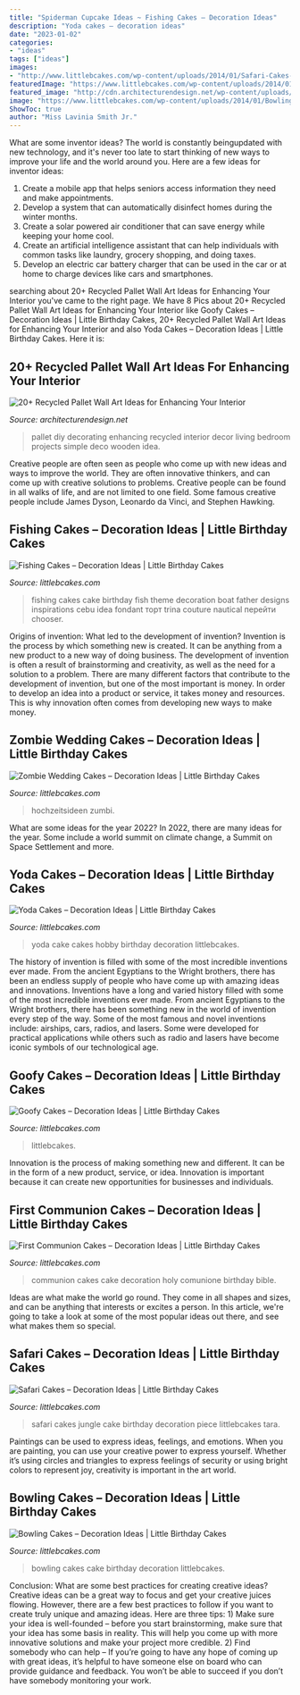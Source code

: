 ```yaml
---
title: "Spiderman Cupcake Ideas ~ Fishing Cakes – Decoration Ideas"
description: "Yoda cakes – decoration ideas"
date: "2023-01-02"
categories:
- "ideas"
tags: ["ideas"]
images:
- "http://www.littlebcakes.com/wp-content/uploads/2014/01/Safari-Cakes-Pictures-768x1024.jpg"
featuredImage: "https://www.littlebcakes.com/wp-content/uploads/2014/01/Yoda-Cake-Images.jpg"
featured_image: "http://cdn.architecturendesign.net/wp-content/uploads/2015/06/AD-Pallet-Wall-Art-9.jpg"
image: "https://www.littlebcakes.com/wp-content/uploads/2014/01/Bowling-Cakes-Pictures.jpg"
ShowToc: true
author: "Miss Lavinia Smith Jr."
---
```



What are some inventor ideas?
The world is constantly beingupdated with new technology, and it's never too late to start thinking of new ways to improve your life and the world around you. Here are a few ideas for inventor ideas: 
1. Create a mobile app that helps seniors access information they need and make appointments. 
2. Develop a system that can automatically disinfect homes during the winter months. 
3. Create a solar powered air conditioner that can save energy while keeping your home cool. 
4. Create an artificial intelligence assistant that can help individuals with common tasks like laundry, grocery shopping, and doing taxes. 
5. Develop an electric car battery charger that can be used in the car or at home to charge devices like cars and smartphones.

	

		
searching about 20+ Recycled Pallet Wall Art Ideas for Enhancing Your Interior you've came to the right page. We have 8 Pics about 20+ Recycled Pallet Wall Art Ideas for Enhancing Your Interior like Goofy Cakes – Decoration Ideas | Little Birthday Cakes, 20+ Recycled Pallet Wall Art Ideas for Enhancing Your Interior and also Yoda Cakes – Decoration Ideas | Little Birthday Cakes. Here it is:
		
    
## 20+ Recycled Pallet Wall Art Ideas For Enhancing Your Interior

<img loading=lazy src="http://cdn.architecturendesign.net/wp-content/uploads/2015/06/AD-Pallet-Wall-Art-9.jpg" onerror="this.onerror=null;this.src='https://tse4.mm.bing.net/th?id=OIP.xZGMJb9Zy_pKMOJAJpu9VgHaLH&amp;pid=15.1';" alt="20+ Recycled Pallet Wall Art Ideas for Enhancing Your Interior">

_Source: architecturendesign.net_

>pallet diy decorating enhancing recycled interior decor living bedroom projects simple deco wooden idea. 

	

Creative people are often seen as people who come up with new ideas and ways to improve the world. They are often innovative thinkers, and can come up with creative solutions to problems. Creative people can be found in all walks of life, and are not limited to one field. Some famous creative people include James Dyson, Leonardo da Vinci, and Stephen Hawking.

    
## Fishing Cakes – Decoration Ideas | Little Birthday Cakes

<img loading=lazy src="http://www.littlebcakes.com/wp-content/uploads/2014/01/Fishing-Cakes-Images.jpg" onerror="this.onerror=null;this.src='https://tse3.mm.bing.net/th?id=OIP.PT8mZGQT0QsOmBA6coadawHaJ4&amp;pid=15.1';" alt="Fishing Cakes – Decoration Ideas | Little Birthday Cakes">

_Source: littlebcakes.com_

>fishing cakes cake birthday fish theme decoration boat father designs inspirations cebu idea fondant торт trina couture nautical перейти chooser. 

	

Origins of invention: What led to the development of invention?
Invention is the process by which something new is created. It can be anything from a new product to a new way of doing business. The development of invention is often a result of brainstorming and creativity, as well as the need for a solution to a problem. There are many different factors that contribute to the development of invention, but one of the most important is money. In order to develop an idea into a product or service, it takes money and resources. This is why innovation often comes from developing new ways to make money.

    
## Zombie Wedding Cakes – Decoration Ideas | Little Birthday Cakes

<img loading=lazy src="http://www.littlebcakes.com/wp-content/uploads/2014/05/Zombie-Wedding-Cakes-Pictures.jpg" onerror="this.onerror=null;this.src='https://tse4.mm.bing.net/th?id=OIP.MdG5vi9LW2Y-w-O9KCgncgHaJ4&amp;pid=15.1';" alt="Zombie Wedding Cakes – Decoration Ideas | Little Birthday Cakes">

_Source: littlebcakes.com_

>hochzeitsideen zumbi. 

	

What are some ideas for the year 2022?
In 2022, there are many ideas for the year. Some include a world summit on climate change, a Summit on Space Settlement and more.

    
## Yoda Cakes – Decoration Ideas | Little Birthday Cakes

<img loading=lazy src="https://www.littlebcakes.com/wp-content/uploads/2014/01/Yoda-Cake-Images.jpg" onerror="this.onerror=null;this.src='https://tse3.mm.bing.net/th?id=OIP.85APGfRLi5-uYTOdTd2wtQHaHa&amp;pid=15.1';" alt="Yoda Cakes – Decoration Ideas | Little Birthday Cakes">

_Source: littlebcakes.com_

>yoda cake cakes hobby birthday decoration littlebcakes. 

	

The history of invention is filled with some of the most incredible inventions ever made. From the ancient Egyptians to the Wright brothers, there has been an endless supply of people who have come up with amazing ideas and innovations.
Inventions have a long and varied history filled with some of the most incredible inventions ever made. From ancient Egyptians to the Wright brothers, there has been something new in the world of invention every step of the way. Some of the most famous and novel inventions include: airships, cars, radios, and lasers. Some were developed for practical applications while others such as radio and lasers have become iconic symbols of our technological age.

    
## Goofy Cakes – Decoration Ideas | Little Birthday Cakes

<img loading=lazy src="https://www.littlebcakes.com/wp-content/uploads/2014/05/Goofy-Birthday-Cakes.jpg" onerror="this.onerror=null;this.src='https://tse1.mm.bing.net/th?id=OIP.sA0dhL8ZN8EZG9q1kfIq-gHaJ4&amp;pid=15.1';" alt="Goofy Cakes – Decoration Ideas | Little Birthday Cakes">

_Source: littlebcakes.com_

>littlebcakes. 

	

Innovation is the process of making something new and different. It can be in the form of a new product, service, or idea. Innovation is important because it can create new opportunities for businesses and individuals.

    
## First Communion Cakes – Decoration Ideas | Little Birthday Cakes

<img loading=lazy src="http://www.littlebcakes.com/wp-content/uploads/2014/02/Pictures-of-First-Communion-Cakes.jpg" onerror="this.onerror=null;this.src='https://tse2.mm.bing.net/th?id=OIP.zfnm4-BTchu_Sb08NsrPoQHaMF&amp;pid=15.1';" alt="First Communion Cakes – Decoration Ideas | Little Birthday Cakes">

_Source: littlebcakes.com_

>communion cakes cake decoration holy comunione birthday bible. 

	

Ideas are what make the world go round. They come in all shapes and sizes, and can be anything that interests or excites a person. In this article, we're going to take a look at some of the most popular ideas out there, and see what makes them so special.

    
## Safari Cakes – Decoration Ideas | Little Birthday Cakes

<img loading=lazy src="http://www.littlebcakes.com/wp-content/uploads/2014/01/Safari-Cakes-Pictures-768x1024.jpg" onerror="this.onerror=null;this.src='https://tse3.mm.bing.net/th?id=OIP.G_xoIImjsZUYhIy1yOBCCgHaJ4&amp;pid=15.1';" alt="Safari Cakes – Decoration Ideas | Little Birthday Cakes">

_Source: littlebcakes.com_

>safari cakes jungle cake birthday decoration piece littlebcakes tara. 

	

Paintings can be used to express ideas, feelings, and emotions.
When you are painting, you can use your creative power to express yourself. Whether it’s using circles and triangles to express feelings of security or using bright colors to represent joy, creativity is important in the art world.

    
## Bowling Cakes – Decoration Ideas | Little Birthday Cakes

<img loading=lazy src="https://www.littlebcakes.com/wp-content/uploads/2014/01/Bowling-Cakes-Pictures.jpg" onerror="this.onerror=null;this.src='https://tse2.mm.bing.net/th?id=OIP.5_vIGkXHRHwtFAr5SDXHbAHaJ4&amp;pid=15.1';" alt="Bowling Cakes – Decoration Ideas | Little Birthday Cakes">

_Source: littlebcakes.com_

>bowling cakes cake birthday decoration littlebcakes. 

	

Conclusion: What are some best practices for creating creative ideas?
Creative ideas can be a great way to focus and get your creative juices flowing. However, there are a few best practices to follow if you want to create truly unique and amazing ideas. Here are three tips: 1) Make sure your idea is well-founded – before you start brainstorming, make sure that your idea has some basis in reality. This will help you come up with more innovative solutions and make your project more credible. 2) Find somebody who can help – If you’re going to have any hope of coming up with great ideas, it’s helpful to have someone else on board who can provide guidance and feedback. You won’t be able to succeed if you don’t have somebody monitoring your work.

